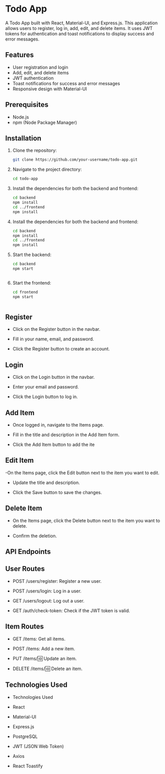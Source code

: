 # Todo App

A Todo App built with React, Material-UI, and Express.js. This application allows users to register, log in, add, edit, and delete items. It uses JWT tokens for authentication and toast notifications to display success and error messages.

## Features

- User registration and login
- Add, edit, and delete items
- JWT authentication
- Toast notifications for success and error messages
- Responsive design with Material-UI

## Prerequisites

- Node.js
- npm (Node Package Manager)

## Installation

1. Clone the repository:

   ```bash
   git clone https://github.com/your-username/todo-app.git

2. Navigate to the project directory:

   ```bash
   cd todo-app


3. Install the dependencies for both the backend and frontend:

   ```bash
   cd backend
   npm install
   cd ../frontend
   npm install

3. Install the dependencies for both the backend and frontend:

   ```bash
   cd backend
   npm install
   cd ../frontend
   npm install

4. Start the backend:

   ```bash
   cd backend
   npm start



3. Start the frontend:

   ```bash
   cd frontend
   npm start



 ## Register

   - Click on the Register button in the navbar.

   - Fill in your name, email, and password.
   
   - Click the Register button to create an account.

## Login 

   - Click on the Login button in the navbar.

   - Enter your email and password.
   
   - Click the Login button to log in.

## Add Item

   - Once logged in, navigate to the Items page.

   - Fill in the title and description in the Add Item form.
   
   - Click the Add Item button to add the ite

## Edit Item

   -On the Items page, click the Edit button next to the item you want to edit.

   - Update the title and description.

   - Click the Save button to save the changes.

## Delete Item

   - On the Items page, click the Delete button next to the item you want to delete.

   - Confirm the deletion.

## API Endpoints
## User Routes
   - POST /users/register: Register a new user.
   
   - POST /users/login: Log in a user.
   
   - GET /users/logout: Log out a user.
   
   - GET /auth/check-token: Check if the JWT token is valid.

## Item Routes

   - GET /items: Get all items.
   
   - POST /items: Add a new item.
   
   - PUT /items/:id: Update an item.
   
   - DELETE /items/:id: Delete an item.

## Technologies Used
   - Technologies Used
   - React
   
   - Material-UI
   
   - Express.js
   
   - PostgreSQL
   
   - JWT (JSON Web Token)
   
   - Axios
   
   - React Toastify






